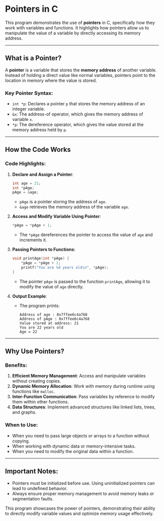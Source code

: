 # Pointers in C

This program demonstrates the use of **pointers** in C, specifically how they work with variables and functions. It highlights how pointers allow us to manipulate the value of a variable by directly accessing its memory address.

---

## What is a Pointer?

A **pointer** is a variable that stores the **memory address** of another variable. Instead of holding a direct value like normal variables, pointers point to the location in memory where the value is stored.

### Key Pointer Syntax:
- `int *p`: Declares a pointer `p` that stores the memory address of an integer variable.
- `&x`: The address-of operator, which gives the memory address of variable `x`.
- `*p`: The dereference operator, which gives the value stored at the memory address held by `p`.

---

## How the Code Works

### Code Highlights:
1. **Declare and Assign a Pointer**:
   ```c
   int age = 21;
   int *pAge;
   pAge = &age; 
   ```
   - `pAge` is a pointer storing the address of `age`.
   - `&age` retrieves the memory address of the variable `age`.

2. **Access and Modify Variable Using Pointer**:
   ```c
   *pAge = *pAge + 1;
   ```
   - The `*pAge` dereferences the pointer to access the value of `age` and increments it.

3. **Passing Pointers to Functions**:
   ```c
   void printAge(int *pAge) {
       *pAge = *pAge + 1;
       printf("You are %d years old\n", *pAge);
   }
   ```
   - The pointer `pAge` is passed to the function `printAge`, allowing it to modify the value of `age` directly.

4. **Output Example**:
   - The program prints:
     ```
     Address of age : 0x7ffee6c4a768
     Address of pAge : 0x7ffee6c4a768
     Value stored at address: 21
     You are 22 years old
     Age = 22
     ```

---

## Why Use Pointers?

### Benefits:
1. **Efficient Memory Management**: Access and manipulate variables without creating copies.
2. **Dynamic Memory Allocation**: Work with memory during runtime using functions like `malloc`.
3. **Inter-Function Communication**: Pass variables by reference to modify them within other functions.
4. **Data Structures**: Implement advanced structures like linked lists, trees, and graphs.

### When to Use:
- When you need to pass large objects or arrays to a function without copying.
- When working with dynamic data or memory-intensive tasks.
- When you need to modify the original data within a function.

---

## Important Notes:
- Pointers must be initialized before use. Using uninitialized pointers can lead to undefined behavior.
- Always ensure proper memory management to avoid memory leaks or segmentation faults.

This program showcases the power of pointers, demonstrating their ability to directly modify variable values and optimize memory usage effectively.
